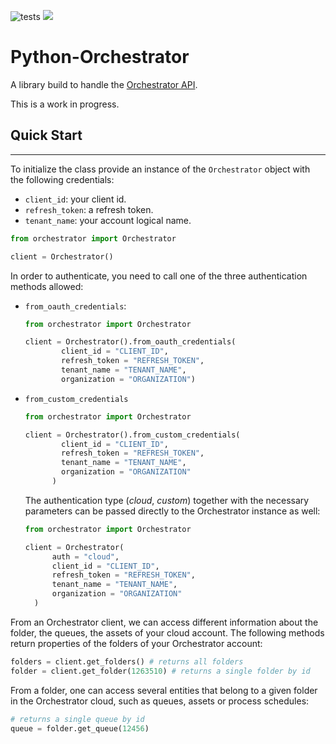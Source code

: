 ![tests](https://github.com/alvarojimenez95/orchestrator-py/actions/workflows/tests.yml/badge.svg)
![](https://img.shields.io/pypi/pyversions/django)

# Python-Orchestrator

A library build to handle the [Orchestrator API](https://docs.uipath.com/orchestrator/reference/api-references).

This is a work in progress.

## Quick Start

---

To initialize the class provide an instance of the `Orchestrator` object with the following credentials:

- `client_id`: your client id.
- `refresh_token`: a refresh token.
- `tenant_name`: your account logical name.

```py
from orchestrator import Orchestrator

client = Orchestrator()
```

In order to authenticate, you need to call one of the three authentication methods allowed:

- `from_oauth_credentials`:

  ```py
  from orchestrator import Orchestrator

  client = Orchestrator().from_oauth_credentials(
          client_id = "CLIENT_ID",
          refresh_token = "REFRESH_TOKEN",
          tenant_name = "TENANT_NAME",
          organization = "ORGANIZATION")
  ```

- `from_custom_credentials`

  ```py
  from orchestrator import Orchestrator

  client = Orchestrator().from_custom_credentials(
          client_id = "CLIENT_ID",
          refresh_token = "REFRESH_TOKEN",
          tenant_name = "TENANT_NAME",
          organization = "ORGANIZATION"
        )
  ```

  The authentication type (_cloud_, _custom_) together with the necessary parameters can be passed directly to the Orchestrator instance as well:

  ```py
  from orchestrator import Orchestrator

  client = Orchestrator(
        auth = "cloud",
        client_id = "CLIENT_ID",
        refresh_token = "REFRESH_TOKEN",
        tenant_name = "TENANT_NAME",
        organization = "ORGANIZATION"
    )

  ```

From an Orchestrator client, we can access different information about the folder, the queues, the assets of your cloud account. The following methods return properties of the folders of your Orchestrator account:

```py
folders = client.get_folders() # returns all folders
folder = client.get_folder(1263510) # returns a single folder by id
```

From a folder, one can access several entities that belong to
a given folder in the Orchestrator cloud, such as queues, assets or process schedules:

```py
# returns a single queue by id
queue = folder.get_queue(12456)
```
